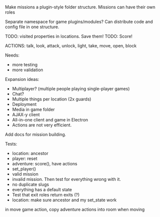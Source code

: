 Make missions a plugin-style folder structure.
Missions can have their own roles

Separate namespace for game plugins/modules? Can distribute code and config file in one structure.

TODO: visited properties in locations. Save them!
TODO: Score!

ACTIONS: talk, look, attack, unlock, light, take, move, open, block

Needs:
- more testing
- more validation

Expansion ideas:
- Multiplayer? (multiple people playing single-player games)
- Chat?
- Multiple things per location (2x guards)
- Deployment
- Media in game folder
- AJAX-y client
- All-in-one client and game in Electron
- Actions are not very efficient. 

Add docs for mission building.

Tests:
- location: ancestor
- player: reset
- adventure: score(), have actions
- set_player()
- valid mission
- invalid mission. Then test for everything wrong with it.
- no duplicate slugs
- everything has a default state
- Test that exit roles return exits (?)
- location: make sure ancestor and my set_state work

in move game action, copy adventure actions into room when moving

